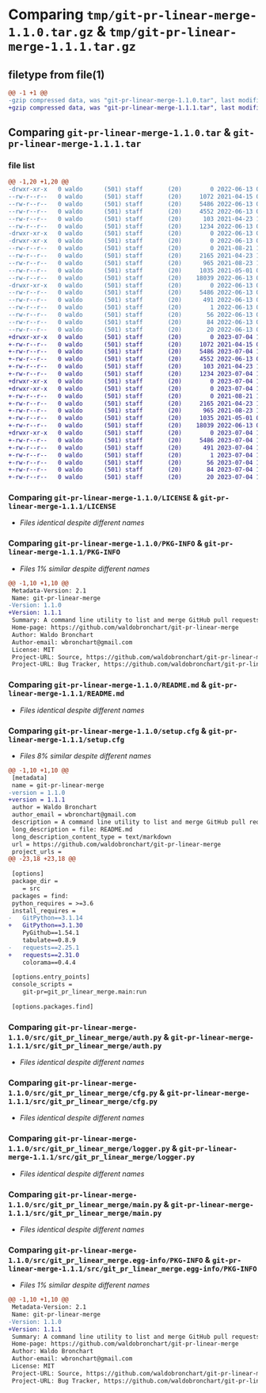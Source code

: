 # Comparing `tmp/git-pr-linear-merge-1.1.0.tar.gz` & `tmp/git-pr-linear-merge-1.1.1.tar.gz`

## filetype from file(1)

```diff
@@ -1 +1 @@
-gzip compressed data, was "git-pr-linear-merge-1.1.0.tar", last modified: Mon Jun 13 00:40:26 2022, max compression
+gzip compressed data, was "git-pr-linear-merge-1.1.1.tar", last modified: Tue Jul  4 18:07:56 2023, max compression
```

## Comparing `git-pr-linear-merge-1.1.0.tar` & `git-pr-linear-merge-1.1.1.tar`

### file list

```diff
@@ -1,20 +1,20 @@
-drwxr-xr-x   0 waldo      (501) staff       (20)        0 2022-06-13 00:40:26.709311 git-pr-linear-merge-1.1.0/
--rw-r--r--   0 waldo      (501) staff       (20)     1072 2021-04-15 00:56:23.000000 git-pr-linear-merge-1.1.0/LICENSE
--rw-r--r--   0 waldo      (501) staff       (20)     5486 2022-06-13 00:40:26.709384 git-pr-linear-merge-1.1.0/PKG-INFO
--rw-r--r--   0 waldo      (501) staff       (20)     4552 2022-06-13 00:39:04.000000 git-pr-linear-merge-1.1.0/README.md
--rw-r--r--   0 waldo      (501) staff       (20)      103 2021-04-23 16:08:01.000000 git-pr-linear-merge-1.1.0/pyproject.toml
--rw-r--r--   0 waldo      (501) staff       (20)     1234 2022-06-13 00:40:26.709693 git-pr-linear-merge-1.1.0/setup.cfg
-drwxr-xr-x   0 waldo      (501) staff       (20)        0 2022-06-13 00:40:26.707427 git-pr-linear-merge-1.1.0/src/
-drwxr-xr-x   0 waldo      (501) staff       (20)        0 2022-06-13 00:40:26.708548 git-pr-linear-merge-1.1.0/src/git_pr_linear_merge/
--rw-r--r--   0 waldo      (501) staff       (20)        0 2021-08-21 17:30:56.000000 git-pr-linear-merge-1.1.0/src/git_pr_linear_merge/__init__.py
--rw-r--r--   0 waldo      (501) staff       (20)     2165 2021-04-23 16:08:01.000000 git-pr-linear-merge-1.1.0/src/git_pr_linear_merge/auth.py
--rw-r--r--   0 waldo      (501) staff       (20)      965 2021-08-23 15:06:02.000000 git-pr-linear-merge-1.1.0/src/git_pr_linear_merge/cfg.py
--rw-r--r--   0 waldo      (501) staff       (20)     1035 2021-05-01 03:27:36.000000 git-pr-linear-merge-1.1.0/src/git_pr_linear_merge/logger.py
--rw-r--r--   0 waldo      (501) staff       (20)    18039 2022-06-13 00:18:54.000000 git-pr-linear-merge-1.1.0/src/git_pr_linear_merge/main.py
-drwxr-xr-x   0 waldo      (501) staff       (20)        0 2022-06-13 00:40:26.709220 git-pr-linear-merge-1.1.0/src/git_pr_linear_merge.egg-info/
--rw-r--r--   0 waldo      (501) staff       (20)     5486 2022-06-13 00:40:26.000000 git-pr-linear-merge-1.1.0/src/git_pr_linear_merge.egg-info/PKG-INFO
--rw-r--r--   0 waldo      (501) staff       (20)      491 2022-06-13 00:40:26.000000 git-pr-linear-merge-1.1.0/src/git_pr_linear_merge.egg-info/SOURCES.txt
--rw-r--r--   0 waldo      (501) staff       (20)        1 2022-06-13 00:40:26.000000 git-pr-linear-merge-1.1.0/src/git_pr_linear_merge.egg-info/dependency_links.txt
--rw-r--r--   0 waldo      (501) staff       (20)       56 2022-06-13 00:40:26.000000 git-pr-linear-merge-1.1.0/src/git_pr_linear_merge.egg-info/entry_points.txt
--rw-r--r--   0 waldo      (501) staff       (20)       84 2022-06-13 00:40:26.000000 git-pr-linear-merge-1.1.0/src/git_pr_linear_merge.egg-info/requires.txt
--rw-r--r--   0 waldo      (501) staff       (20)       20 2022-06-13 00:40:26.000000 git-pr-linear-merge-1.1.0/src/git_pr_linear_merge.egg-info/top_level.txt
+drwxr-xr-x   0 waldo      (501) staff       (20)        0 2023-07-04 18:07:56.995665 git-pr-linear-merge-1.1.1/
+-rw-r--r--   0 waldo      (501) staff       (20)     1072 2021-04-15 00:56:23.000000 git-pr-linear-merge-1.1.1/LICENSE
+-rw-r--r--   0 waldo      (501) staff       (20)     5486 2023-07-04 18:07:56.995728 git-pr-linear-merge-1.1.1/PKG-INFO
+-rw-r--r--   0 waldo      (501) staff       (20)     4552 2022-06-13 00:39:04.000000 git-pr-linear-merge-1.1.1/README.md
+-rw-r--r--   0 waldo      (501) staff       (20)      103 2021-04-23 16:08:01.000000 git-pr-linear-merge-1.1.1/pyproject.toml
+-rw-r--r--   0 waldo      (501) staff       (20)     1234 2023-07-04 18:07:56.996004 git-pr-linear-merge-1.1.1/setup.cfg
+drwxr-xr-x   0 waldo      (501) staff       (20)        0 2023-07-04 18:07:56.993159 git-pr-linear-merge-1.1.1/src/
+drwxr-xr-x   0 waldo      (501) staff       (20)        0 2023-07-04 18:07:56.994679 git-pr-linear-merge-1.1.1/src/git_pr_linear_merge/
+-rw-r--r--   0 waldo      (501) staff       (20)        0 2021-08-21 17:30:56.000000 git-pr-linear-merge-1.1.1/src/git_pr_linear_merge/__init__.py
+-rw-r--r--   0 waldo      (501) staff       (20)     2165 2021-04-23 16:08:01.000000 git-pr-linear-merge-1.1.1/src/git_pr_linear_merge/auth.py
+-rw-r--r--   0 waldo      (501) staff       (20)      965 2021-08-23 15:06:02.000000 git-pr-linear-merge-1.1.1/src/git_pr_linear_merge/cfg.py
+-rw-r--r--   0 waldo      (501) staff       (20)     1035 2021-05-01 03:27:36.000000 git-pr-linear-merge-1.1.1/src/git_pr_linear_merge/logger.py
+-rw-r--r--   0 waldo      (501) staff       (20)    18039 2022-06-13 00:18:54.000000 git-pr-linear-merge-1.1.1/src/git_pr_linear_merge/main.py
+drwxr-xr-x   0 waldo      (501) staff       (20)        0 2023-07-04 18:07:56.995580 git-pr-linear-merge-1.1.1/src/git_pr_linear_merge.egg-info/
+-rw-r--r--   0 waldo      (501) staff       (20)     5486 2023-07-04 18:07:56.000000 git-pr-linear-merge-1.1.1/src/git_pr_linear_merge.egg-info/PKG-INFO
+-rw-r--r--   0 waldo      (501) staff       (20)      491 2023-07-04 18:07:56.000000 git-pr-linear-merge-1.1.1/src/git_pr_linear_merge.egg-info/SOURCES.txt
+-rw-r--r--   0 waldo      (501) staff       (20)        1 2023-07-04 18:07:56.000000 git-pr-linear-merge-1.1.1/src/git_pr_linear_merge.egg-info/dependency_links.txt
+-rw-r--r--   0 waldo      (501) staff       (20)       56 2023-07-04 18:07:56.000000 git-pr-linear-merge-1.1.1/src/git_pr_linear_merge.egg-info/entry_points.txt
+-rw-r--r--   0 waldo      (501) staff       (20)       84 2023-07-04 18:07:56.000000 git-pr-linear-merge-1.1.1/src/git_pr_linear_merge.egg-info/requires.txt
+-rw-r--r--   0 waldo      (501) staff       (20)       20 2023-07-04 18:07:56.000000 git-pr-linear-merge-1.1.1/src/git_pr_linear_merge.egg-info/top_level.txt
```

### Comparing `git-pr-linear-merge-1.1.0/LICENSE` & `git-pr-linear-merge-1.1.1/LICENSE`

 * *Files identical despite different names*

### Comparing `git-pr-linear-merge-1.1.0/PKG-INFO` & `git-pr-linear-merge-1.1.1/PKG-INFO`

 * *Files 1% similar despite different names*

```diff
@@ -1,10 +1,10 @@
 Metadata-Version: 2.1
 Name: git-pr-linear-merge
-Version: 1.1.0
+Version: 1.1.1
 Summary: A command line utility to list and merge GitHub pull requests while maintaining linear history
 Home-page: https://github.com/waldobronchart/git-pr-linear-merge
 Author: Waldo Bronchart
 Author-email: wbronchart@gmail.com
 License: MIT
 Project-URL: Source, https://github.com/waldobronchart/git-pr-linear-merge
 Project-URL: Bug Tracker, https://github.com/waldobronchart/git-pr-linear-merge/issues
```

### Comparing `git-pr-linear-merge-1.1.0/README.md` & `git-pr-linear-merge-1.1.1/README.md`

 * *Files identical despite different names*

### Comparing `git-pr-linear-merge-1.1.0/setup.cfg` & `git-pr-linear-merge-1.1.1/setup.cfg`

 * *Files 8% similar despite different names*

```diff
@@ -1,10 +1,10 @@
 [metadata]
 name = git-pr-linear-merge
-version = 1.1.0
+version = 1.1.1
 author = Waldo Bronchart
 author_email = wbronchart@gmail.com
 description = A command line utility to list and merge GitHub pull requests while maintaining linear history
 long_description = file: README.md
 long_description_content_type = text/markdown
 url = https://github.com/waldobronchart/git-pr-linear-merge
 project_urls = 
@@ -23,18 +23,18 @@
 
 [options]
 package_dir = 
 	= src
 packages = find:
 python_requires = >=3.6
 install_requires = 
-	GitPython==3.1.14
+	GitPython==3.1.30
 	PyGithub==1.54.1
 	tabulate==0.8.9
-	requests==2.25.1
+	requests==2.31.0
 	colorama==0.4.4
 
 [options.entry_points]
 console_scripts = 
 	git-pr=git_pr_linear_merge.main:run
 
 [options.packages.find]
```

### Comparing `git-pr-linear-merge-1.1.0/src/git_pr_linear_merge/auth.py` & `git-pr-linear-merge-1.1.1/src/git_pr_linear_merge/auth.py`

 * *Files identical despite different names*

### Comparing `git-pr-linear-merge-1.1.0/src/git_pr_linear_merge/cfg.py` & `git-pr-linear-merge-1.1.1/src/git_pr_linear_merge/cfg.py`

 * *Files identical despite different names*

### Comparing `git-pr-linear-merge-1.1.0/src/git_pr_linear_merge/logger.py` & `git-pr-linear-merge-1.1.1/src/git_pr_linear_merge/logger.py`

 * *Files identical despite different names*

### Comparing `git-pr-linear-merge-1.1.0/src/git_pr_linear_merge/main.py` & `git-pr-linear-merge-1.1.1/src/git_pr_linear_merge/main.py`

 * *Files identical despite different names*

### Comparing `git-pr-linear-merge-1.1.0/src/git_pr_linear_merge.egg-info/PKG-INFO` & `git-pr-linear-merge-1.1.1/src/git_pr_linear_merge.egg-info/PKG-INFO`

 * *Files 1% similar despite different names*

```diff
@@ -1,10 +1,10 @@
 Metadata-Version: 2.1
 Name: git-pr-linear-merge
-Version: 1.1.0
+Version: 1.1.1
 Summary: A command line utility to list and merge GitHub pull requests while maintaining linear history
 Home-page: https://github.com/waldobronchart/git-pr-linear-merge
 Author: Waldo Bronchart
 Author-email: wbronchart@gmail.com
 License: MIT
 Project-URL: Source, https://github.com/waldobronchart/git-pr-linear-merge
 Project-URL: Bug Tracker, https://github.com/waldobronchart/git-pr-linear-merge/issues
```

